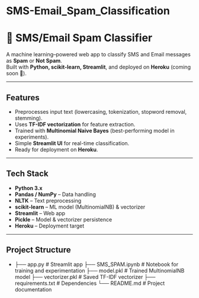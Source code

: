 # SMS-Email_Spam_Classification

# 📧 SMS/Email Spam Classifier

A machine learning–powered web app to classify SMS and Email messages as **Spam** or **Not Spam**.  
Built with **Python, scikit-learn, Streamlit**, and deployed on **Heroku** (coming soon 🚀).

---

##  Features
- Preprocesses input text (lowercasing, tokenization, stopword removal, stemming).
- Uses **TF-IDF vectorization** for feature extraction.
- Trained with **Multinomial Naive Bayes** (best-performing model in experiments).
- Simple **Streamlit UI** for real-time classification.
- Ready for deployment on **Heroku**.

---

##  Tech Stack
- **Python 3.x**
- **Pandas / NumPy** – Data handling
- **NLTK** – Text preprocessing
- **scikit-learn** – ML model (MultinomialNB) & vectorizer
- **Streamlit** – Web app
- **Pickle** – Model & vectorizer persistence
- **Heroku** – Deployment target

---

##  Project Structure
- ├── app.py # Streamlit app
├── SMS_SPAM.ipynb # Notebook for training and experimentation
├── model.pkl # Trained MultinomialNB model
├── vectorizer.pkl # Saved TF-IDF vectorizer
├── requirements.txt # Dependencies
└── README.md # Project documentation

